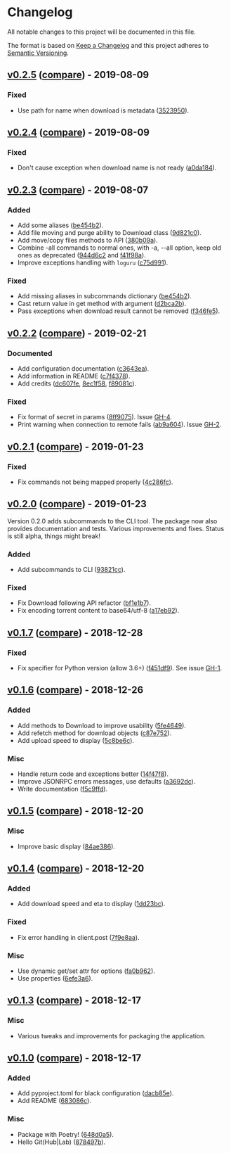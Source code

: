 # Changelog
All notable changes to this project will be documented in this file.

The format is based on [Keep a Changelog](http://keepachangelog.com/en/1.0.0/)
and this project adheres to [Semantic Versioning](http://semver.org/spec/v2.0.0.html).

## [v0.2.5](https://github.com/pawamoy/aria2p/releases/tag/v0.2.5) ([compare](https://github.com/pawamoy/aria2p/compare/v0.2.4...v0.2.5)) - 2019-08-09

### Fixed
- Use path for name when download is metadata ([3523950](https://github.com/pawamoy/aria2p/commit/3523950a79cf316b49c860b2f8e48d406f8aaaec)).

## [v0.2.4](https://github.com/pawamoy/aria2p/releases/tag/v0.2.4) ([compare](https://github.com/pawamoy/aria2p/compare/v0.2.3...v0.2.4)) - 2019-08-09

### Fixed
- Don't cause exception when download name is not ready ([a0da184](https://github.com/pawamoy/aria2p/commit/a0da1849e26ce71092a34f042af870afcb5abec9)).

## [v0.2.3](https://github.com/pawamoy/aria2p/releases/tag/v0.2.3) ([compare](https://github.com/pawamoy/aria2p/compare/v0.2.2...v0.2.3)) - 2019-08-07

### Added
- Add some aliases ([be454b2](https://github.com/pawamoy/aria2p/commit/be454b273f29b84e67ec48ef07849d28d3caf678)).
- Add file moving and purge ability to Download class ([9d821c0](https://github.com/pawamoy/aria2p/commit/9d821c0f492ec39477691e30c1d0bc1d8d882c12)).
- Add move/copy files methods to API ([380b09a](https://github.com/pawamoy/aria2p/commit/380b09afb639ae1de96bf810bbea5e49239a88aa)).
- Combine -all commands to normal ones, with -a, --all option, keep old ones as deprecated ([944d6c2](https://github.com/pawamoy/aria2p/commit/944d6c268818d0af75ec7e23b5dc2b07c6ba6892) and [f41f98a](https://github.com/pawamoy/aria2p/commit/f41f98ab759db51c8a4fe17c12fec51674c16569)).
- Improve exceptions handling with `loguru` ([c75d991](https://github.com/pawamoy/aria2p/commit/c75d9911698075b0cff774c4ef7d4b5cf8ede623)).

### Fixed
- Add missing aliases in subcommands dictionary ([be454b2](https://github.com/pawamoy/aria2p/commit/be454b273f29b84e67ec48ef07849d28d3caf678)).
- Cast return value in get method with argument ([d2bca2b](https://github.com/pawamoy/aria2p/commit/d2bca2b9241aa1e6b07932ae66fac0a326b0018d)).
- Pass exceptions when download result cannot be removed ([f346fe5](https://github.com/pawamoy/aria2p/commit/f346fe55d94817b2ce6a459d9db7e72f3785352b)).

## [v0.2.2](https://github.com/pawamoy/aria2p/releases/tag/v0.2.2) ([compare](https://github.com/pawamoy/aria2p/compare/v0.2.1...v0.2.2)) - 2019-02-21

### Documented
- Add configuration documentation ([c3643ea](https://github.com/pawamoy/aria2p/commit/c3643ea9e26edb8db33c019cf5059fb292232c2a)).
- Add information in README ([c7f4378](https://github.com/pawamoy/aria2p/commit/c7f4378d062aa0d2d13de01df494153e371d2d1c)).
- Add credits ([dc607fe](https://github.com/pawamoy/aria2p/commit/dc607fed97f8ca2ad43f31d10a04a65d0c1a0471), [8ec1f58](https://github.com/pawamoy/aria2p/commit/8ec1f58ed306d11f0501a60f701158d259be049a), [f89081c](https://github.com/pawamoy/aria2p/commit/f89081c8b2c248cd6fd51a59cb43d4306e64c646)).

### Fixed
- Fix format of secret in params ([8ff9075](https://github.com/pawamoy/aria2p/commit/8ff907588c7a87e96c1f99c3f4fd09c7e312be2b)). Issue [GH-4](https://github.com/pawamoy/aria2p/issues/4).
- Print warning when connection to remote fails ([ab9a604](https://github.com/pawamoy/aria2p/commit/ab9a6040e3f02fbaf3a4814532dd1b4b36b73dc2)). Issue [GH-2](https://github.com/pawamoy/aria2p/issues/2).

## [v0.2.1](https://github.com/pawamoy/aria2p/releases/tag/v0.2.1) ([compare](https://github.com/pawamoy/aria2p/compare/v0.2.0...v0.2.1)) - 2019-01-23

### Fixed
- Fix commands not being mapped properly ([4c286fc](https://github.com/pawamoy/aria2p/commit/4c286fcd8c9702a97f4bbdec7bbfab8c00672265)).

## [v0.2.0](https://github.com/pawamoy/aria2p/releases/tag/v0.2.0) ([compare](https://github.com/pawamoy/aria2p/compare/v0.1.7...v0.2.0)) - 2019-01-23

Version 0.2.0 adds subcommands to the CLI tool. The package now also provides documentation and tests.
Various improvements and fixes. Status is still alpha, things might break!

### Added
- Add subcommands to CLI ([93821cc](https://github.com/pawamoy/aria2p/commit/93821cc672e062554c3aa508e8dc490aab73c518)).

### Fixed
- Fix Download following API refactor ([bf1e1b7](https://github.com/pawamoy/aria2p/commit/bf1e1b700043cef8ff22ef56e672c79cf4b4459b)).
- Fix encoding torrent content to base64/utf-8 ([a17eb92](https://github.com/pawamoy/aria2p/commit/a17eb92a6050b0dd007b74d47fb13cb6ecc21b8a)).

## [v0.1.7](https://github.com/pawamoy/aria2p/releases/tag/v0.1.7) ([compare](https://github.com/pawamoy/aria2p/compare/v0.1.6...v0.1.7)) - 2018-12-28

### Fixed
- Fix specifier for Python version (allow 3.6+) ([f451df9](https://github.com/pawamoy/aria2p/commit/f451df91ac76430543a990816019324acfbc67bb)).
  See issue [GH-1](https://github.com/pawamoy/aria2p/issues/1).


## [v0.1.6](https://github.com/pawamoy/aria2p/releases/tag/v0.1.6) ([compare](https://github.com/pawamoy/aria2p/compare/v0.1.5...v0.1.6)) - 2018-12-26

### Added
- Add methods to Download to improve usability ([5fe4649](https://github.com/pawamoy/aria2p/commit/5fe4649d81eb8101e99e34145fe137284397dbe6)).
- Add refetch method for download objects ([c87e752](https://github.com/pawamoy/aria2p/commit/c87e7521987a5d24d180fe7aabf0d850d05bb0c2)).
- Add upload speed to display ([5c8be6c](https://github.com/pawamoy/aria2p/commit/5c8be6cda8951b5b4b959404a0c3999b5f71d522)).

### Misc
- Handle return code and exceptions better ([14f47f8](https://github.com/pawamoy/aria2p/commit/14f47f83b29eab547b64010de1e14366e13b2072)).
- Improve JSONRPC errors messages, use defaults ([a3692dc](https://github.com/pawamoy/aria2p/commit/a3692dce1ae76ed02f8f635a53a47bf513726b48)).
- Write documentation ([f5c9ffd](https://github.com/pawamoy/aria2p/commit/f5c9ffd3fb0b1094d90979b278f7e1990178d07f)).


## [v0.1.5](https://github.com/pawamoy/aria2p/releases/tag/v0.1.5) ([compare](https://github.com/pawamoy/aria2p/compare/v0.1.4...v0.1.5)) - 2018-12-20

### Misc
- Improve basic display ([84ae386](https://github.com/pawamoy/aria2p/commit/84ae386de0115d4b8ea49b5f5053262ee78aa175)).


## [v0.1.4](https://github.com/pawamoy/aria2p/releases/tag/v0.1.4) ([compare](https://github.com/pawamoy/aria2p/compare/v0.1.3...v0.1.4)) - 2018-12-20

### Added
- Add download speed and eta to display ([1dd23bc](https://github.com/pawamoy/aria2p/commit/1dd23bcc927a1c8c3bd1ce7fbb83bdf65703fbe4)).

### Fixed
- Fix error handling in client.post ([7f9e8aa](https://github.com/pawamoy/aria2p/commit/7f9e8aa4f00a5c96755726d5d5521caf96339000)).

### Misc
- Use dynamic get/set attr for options ([fa0b962](https://github.com/pawamoy/aria2p/commit/fa0b96277175c5267f1e7ed27c8143cb4f65ef14)).
- Use properties ([6efe3a6](https://github.com/pawamoy/aria2p/commit/6efe3a6774878a0ab2fbdfb6f70991841e006fcb)).


## [v0.1.3](https://github.com/pawamoy/aria2p/releases/tag/v0.1.3) ([compare](https://github.com/pawamoy/aria2p/compare/v0.1.0...v0.1.3)) - 2018-12-17

### Misc
- Various tweaks and improvements for packaging the application.


## [v0.1.0](https://github.com/pawamoy/aria2p/releases/tag/v0.1.0) ([compare](https://github.com/pawamoy/aria2p/compare/878497bb3eacfdd6e385e33470a4b99d2df3d3bd...v0.1.0)) - 2018-12-17

### Added
- Add pyproject.toml for black configuration ([dacb85e](https://github.com/pawamoy/aria2p/commit/dacb85e3c9b0e94f4816f8be5cfc501693c4e35a)).
- Add README ([683086c](https://github.com/pawamoy/aria2p/commit/683086c32e0411cef0996f17df7ed31a60cbdb12)).

### Misc
- Package with Poetry! ([648d0a5](https://github.com/pawamoy/aria2p/commit/648d0a5b3c68d3a06b5a0f7957b5861e42d7279d)).
- Hello Git(Hub|Lab) ([878497b](https://github.com/pawamoy/aria2p/commit/878497bb3eacfdd6e385e33470a4b99d2df3d3bd)).
